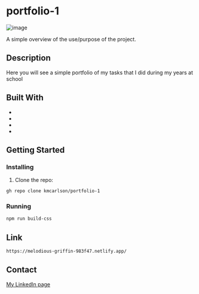 # portfolio-1


![image](https://github.com/kmcarlson/InteractionDesign/blob/6f18b26bd81b8cd380a7cec18845e84c0267d9af/images/Screenshot2.png)

A simple overview of the use/purpose of the project.

## Description

Here you will see a simple portfolio of my tasks that I did during my years at school
## Built With



- 
- 
- 
- 

## Getting Started



### Installing

1. Clone the repo:

```bash
gh repo clone kmcarlson/portfolio-1
```


### Running

```bash
npm run build-css
```

## Link

```bash
https://melodious-griffin-983f47.netlify.app/ 
```


## Contact

[My LinkedIn page](https://www.linkedin.com/in/kenneth-maklai-carlson-292584b7/)



